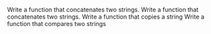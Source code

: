 Write a function that concatenates two strings.
Write a function that concatenates two strings.
Write a function that copies a string
Write a function that compares two strings
